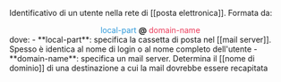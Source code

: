 Identificativo di un utente nella rete di [[posta elettronica]].
Formata da:
<center><span style='color:#2d98da'>local-part </span><b>@</b> <span style='color:#eb3b5a'>domain-name</span></center>
dove:
- **local-part**: specifica la cassetta di posta nel [[mail server]]. Spesso è identica al nome di login o al nome completo dell'utente
- **domain-name**: specifica un mail server. Determina il [[nome di dominio]] di una destinazione a cui la mail dovrebbe essere recapitata